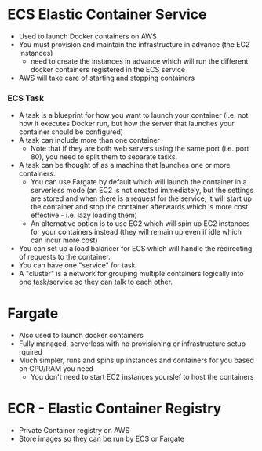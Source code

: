 # ECS Elastic Container Service

- Used to launch Docker containers on AWS
- You must provision and maintain the infrastructure in advance (the EC2 Instances)
  - need to create the instances in advance which will run the different docker containers registered in the ECS service
- AWS will take care of starting and stopping containers

### ECS Task

- A task is a blueprint for how you want to launch your container (i.e. not how it executes Docker run, but how the server that launches your container should be configured)
- A task can include more than one container
  - Note that if they are both web servers using the same port (i.e. port 80), you need to split them to separate tasks.
- A task can be thought of as a machine that launches one or more containers.
  - You can use Fargate by default which will launch the container in a serverless mode (an EC2 is not created immediately, but the settings are stored and when there is a request for the service, it will start up the container and stop the container afterwards which is more cost effective - i.e. lazy loading them)
  - An alternative option is to use EC2 which will spin up EC2 instances for your containers instead (they will remain up even if idle which can incur more cost)
- You can set up a load balancer for ECS which will handle the redirecting of requests to the container.
- You can have one "service" for task
- A "cluster" is a network for grouping multiple containers logically into one task/service so they can talk to each other.

# Fargate

- Also used to launch docker containers
- Fully managed, serverless with no provisioning or infrastructure setup rquired
- Much simpler, runs and spins up instances and containers for you based on CPU/RAM you need
  - You don't need to start EC2 instances yourslef to host the containers

# ECR - Elastic Container Registry

- Private Container registry on AWS
- Store images so they can be run by ECS or Fargate
